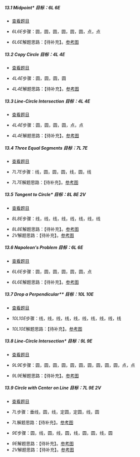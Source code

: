 ##### 13.1 Midpoint\* *目标：6L 6E*
- [查看题目](https://cdn.jsdelivr.net/gh/MathsFans/Euclidea/images/level/c-midpoint.png) 
+ *6L6E*步骤：圆，圆，圆，圆，圆，圆，点，点
- *6L6E*解题思路：【待补充】。[参考图](https://cdn.jsdelivr.net/gh/MathsFans/Euclidea/solved/13.1.6L6E.png)


##### 13.2 Copy Circle *目标：4L 4E*
- [查看题目](https://cdn.jsdelivr.net/gh/MathsFans/Euclidea/images/level/c-translate-circle.png) 
+ *4L4E*步骤：圆，圆，圆，圆
- *4L4E*解题思路：【待补充】。[参考图](https://cdn.jsdelivr.net/gh/MathsFans/Euclidea/solved/13.2.4L4E.png)


##### 13.3 Line-Circle Intersection *目标：4L 4E*
- [查看题目](https://cdn.jsdelivr.net/gh/MathsFans/Euclidea/images/level/c-intersect-c-l.png) 
+ *4L4E*步骤：圆，圆，圆，圆，点，点
- *4L4E*解题思路：【待补充】。[参考图](https://cdn.jsdelivr.net/gh/MathsFans/Euclidea/solved/13.3.4L4E.png)


##### 13.4 Three Equal Segments *目标：7L 7E*
- [查看题目](https://cdn.jsdelivr.net/gh/MathsFans/Euclidea/images/level/equal-segments3.png) 
+ *7L7E*步骤：线，圆，圆，圆，线，圆，线
- *7L7E*解题思路：【待补充】。[参考图](https://cdn.jsdelivr.net/gh/MathsFans/Euclidea/solved/13.4.7L7E.png)


##### 13.5 Tangent to Circle\* *目标：8L 8E 2V*
- [查看题目](https://cdn.jsdelivr.net/gh/MathsFans/Euclidea/images/level/l-tangent.png) 
+ *8L8E*步骤：线，线，线，线，线，线，线，线
- *8L8E*解题思路：【待补充】。[参考图](https://cdn.jsdelivr.net/gh/MathsFans/Euclidea/solved/13.5.8L8E.png)
- *2V*解题思路：【待补充】。[参考图](https://cdn.jsdelivr.net/gh/MathsFans/Euclidea/solved/13.5.2V.png)


##### 13.6 Napoleon's Problem *目标：6L 6E*
- [查看题目](https://cdn.jsdelivr.net/gh/MathsFans/Euclidea/images/level/napoleon.png) 
+ *6L6E*步骤：圆，圆，圆，圆，圆，圆，点
- *6L6E*解题思路：【待补充】。[参考图](https://cdn.jsdelivr.net/gh/MathsFans/Euclidea/solved/13.6.6L6E.png)


##### 13.7 Drop a Perpendicular\*\* *目标：10L 10E*
- [查看题目](https://cdn.jsdelivr.net/gh/MathsFans/Euclidea/images/level/l-drop-perp2.png) 
+ *10L10E*步骤：线，线，线，线，线，线，线，线，线，线
- *10L10E*解题思路：【待补充】。[参考图](https://cdn.jsdelivr.net/gh/MathsFans/Euclidea/solved/13.7.10L10E.png)


##### 13.8 Line-Circle Intersection\* *目标：9L 9E*
- [查看题目](https://cdn.jsdelivr.net/gh/MathsFans/Euclidea/images/level/c-intersect-x.png) 
+ *9L9E*步骤：圆，圆，圆，圆，圆，圆，圆，圆，圆，圆，点，点
- *9L9E*解题思路：【待补充】。[参考图](https://cdn.jsdelivr.net/gh/MathsFans/Euclidea/solved/13.8.9L9E.png)


##### 13.9 Circle with Center on Line *目标：7L 9E 2V*
- [查看题目](https://cdn.jsdelivr.net/gh/MathsFans/Euclidea/images/level/circle-tangent-c-pw-center-l.png) 
+ *7L*步骤：垂线，圆，线，定圆，定圆，线，圆
- *7L*解题思路：【待补充】。[参考图](https://cdn.jsdelivr.net/gh/MathsFans/Euclidea/solved/13.9.7L.png)
+ *9E*步骤：圆，线，圆，线，圆，线，圆，圆，线，圆
- *9E*解题思路：【待补充】。[参考图](https://cdn.jsdelivr.net/gh/MathsFans/Euclidea/solved/13.9.9E.png)
- *2V*解题思路：【待补充】。[参考图](https://cdn.jsdelivr.net/gh/MathsFans/Euclidea/solved/13.9.2V.png)

